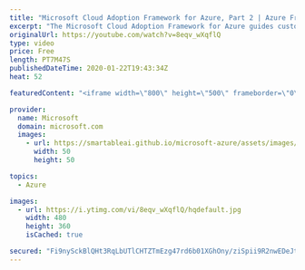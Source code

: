 ```yaml
---
title: "Microsoft Cloud Adoption Framework for Azure, Part 2 | Azure Friday"
excerpt: "The Microsoft Cloud Adoption Framework for Azure guides customers through their cloud journey, to use and adopt cloud services with confidence and in control. In this episode, Scott Bockheim shows Lara Rubbelke the tools, templates, assessments, and resources to implement the guidance from this framework"
originalUrl: https://youtube.com/watch?v=8eqv_wXqflQ
type: video
price: Free
length: PT7M47S
publishedDateTime: 2020-01-22T19:43:34Z
heat: 52

featuredContent: "<iframe width=\"800\" height=\"500\" frameborder=\"0\" src=\"https://www.youtube.com/embed/8eqv_wXqflQ\" allow=\"accelerometer; autoplay; encrypted-media; gyroscope; picture-in-picture\" allowfullscreen></iframe>"

provider:
  name: Microsoft
  domain: microsoft.com
  images:
    - url: https://smartableai.github.io/microsoft-azure/assets/images/organizations/microsoft.com-50x50.jpg
      width: 50
      height: 50

topics:
  - Azure

images:
  - url: https://i.ytimg.com/vi/8eqv_wXqflQ/hqdefault.jpg
    width: 480
    height: 360
    isCached: true

secured: "Fi9nySckBlQHt3RqLbUTlCHTZTmEzg47rd6b01XGhOny/ziSpii9R2nwEDeJt0QRTu+3+TqBpjLgTz9U1P+8pRJx0vPJWeLkj6W2sTIBZJaBjWHM3trONHHXVVXQaIvB410A5oKN5lCUJ/H+fux+EeD46/J2eemGl/U3CIK2uZcmpe1hm+WxrHCF3RMYdOZZJuECHMvLRIFWwWghzeGRvHVHtaKLMg8ix0gm6dujEAmhMo3pyPW8vneYcuDOVFvZUneIbTnvjHaJgFX5LuoikydA5L8soRanUsDD6rue0JoBFk3KNTc5YW3lerckjOgHWDRugVK26scyrFzinS8U4UPj1Nedl+CRcsyduNv6xtd9uuyLU/7o+12Pm1HbQlRL0nEEkpGMQEnoghEwsKhShSYDg6C62lXYtoMkeBl/ujk=;SLA/E7iSSHtDh+Htl8kImQ=="
---
```


